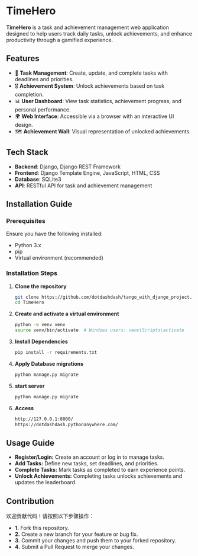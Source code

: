 # TimeHero

**TimeHero** is a task and achievement management web application designed to help users track daily tasks, unlock achievements, and enhance productivity through a gamified experience.

## Features

- 📝 **Task Management**: Create, update, and complete tasks with deadlines and priorities.
- 🎖️ **Achievement System**: Unlock achievements based on task completion.
- 📊 **User Dashboard**: View task statistics, achievement progress, and personal performance.
- 🌍 **Web Interface**: Accessible via a browser with an interactive UI design.
- 🗺️ **Achievement Wall**: Visual representation of unlocked achievements.

## Tech Stack

- **Backend**: Django, Django REST Framework
- **Frontend**: Django Template Engine, JavaScript, HTML, CSS
- **Database**: SQLite3
- **API**: RESTful API for task and achievement management

## Installation Guide

### Prerequisites
Ensure you have the following installed:
- Python 3.x
- pip
- Virtual environment (recommended)

### Installation Steps

1. **Clone the repository**
   ```sh
   git clone https://github.com/dotdashdash/tango_with_django_project.git
   cd TimeHero

2. **Create and activate a virtual environment**
   ```sh
   python -m venv venv
   source venv/bin/activate  # Windows users: venv\Scripts\activate

3. **Install Dependencies**
   ```sh
   pip install -r requirements.txt
4. **Apply Database migrations**
   ```sh
   python manage.py migrate
5. **start server**
   ```sh
   python manage.py migrate
6. **Access**
   ```sh
   http://127.0.0.1:8000/
   https://dotdashdash.pythonanywhere.com/
## Usage Guide
- **Register/Login:** Create an account or log in to manage tasks.
- **Add Tasks:** Define new tasks, set deadlines, and priorities.
- **Complete Tasks:** Mark tasks as completed to earn experience points.
- **Unlock Achievements:** Completing tasks unlocks achievements and updates the leaderboard.

## Contribution
欢迎贡献代码！请按照以下步骤操作：
- **1.** Fork this repository.
- **2.** Create a new branch for your feature or bug fix.
- **3.** Commit your changes and push them to your forked repository.
- **4.** Submit a Pull Request to merge your changes.
